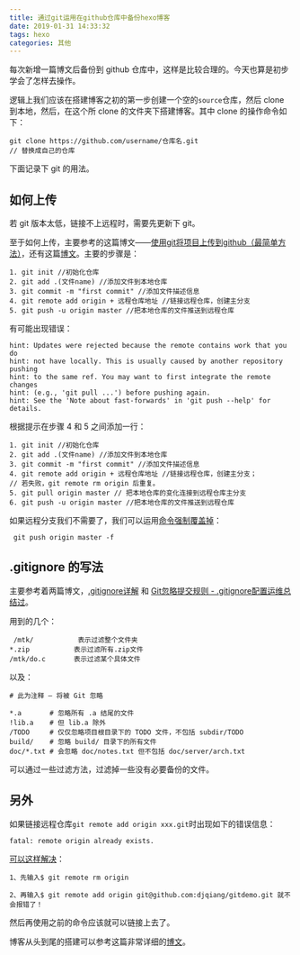 ```yaml
---
title: 通过git运用在github仓库中备份hexo博客
date: 2019-01-31 14:33:32
tags: hexo
categories: 其他
---
```


每次新增一篇博文后备份到 github 仓库中，这样是比较合理的。今天也算是初步学会了怎样去操作。

<!--more-->

逻辑上我们应该在搭建博客之初的第一步创建一个空的`source`仓库，然后 clone 到本地，然后，在这个所 clone 的文件夹下搭建博客。其中 clone 的操作命令如下：

```
git clone https://github.com/username/仓库名.git  
// 替换成自己的仓库
```

下面记录下 git 的用法。

## 如何上传

若 git 版本太低，链接不上远程时，需要先更新下 git。

至于如何上传，主要参考的这篇博文——[使用git将项目上传到github（最简单方法）](https://www.cnblogs.com/cxk1995/p/5800196.html)，还有这篇[博文](https://www.cnblogs.com/alex-415/p/6912294.html)。主要的步骤是：
```
1. git init //初始化仓库
2. git add .(文件name) //添加文件到本地仓库
3. git commit -m "first commit" //添加文件描述信息
4. git remote add origin + 远程仓库地址 //链接远程仓库，创建主分支 
5. git push -u origin master //把本地仓库的文件推送到远程仓库
```
有可能出现错误：
```
hint: Updates were rejected because the remote contains work that you do
hint: not have locally. This is usually caused by another repository pushing
hint: to the same ref. You may want to first integrate the remote changes
hint: (e.g., 'git pull ...') before pushing again.
hint: See the 'Note about fast-forwards' in 'git push --help' for details.
```
根据提示在步骤 4 和 5 之间添加一行：
```
1. git init //初始化仓库
2. git add .(文件name) //添加文件到本地仓库
3. git commit -m "first commit" //添加文件描述信息
4. git remote add origin + 远程仓库地址 //链接远程仓库，创建主分支；
// 若失败，git remote rm origin 后重复。
5. git pull origin master // 把本地仓库的变化连接到远程仓库主分支
6. git push -u origin master //把本地仓库的文件推送到远程仓库
```
如果远程分支我们不需要了，我们可以运用[命令强制覆盖掉](https://blog.csdn.net/lplife/article/details/79818097)：

```
 git push origin master -f
 ```


## .gitignore 的写法

主要参考着两篇博文，[.gitignore详解](https://www.cnblogs.com/ShaYeBlog/p/5355951.html) 和 [Git忽略提交规则 - .gitignore配置运维总结过](https://www.cnblogs.com/kevingrace/p/5690241.html)。

用到的几个：

```
 /mtk/           表示过滤整个文件夹
*.zip           表示过滤所有.zip文件
/mtk/do.c       表示过滤某个具体文件
```

以及：

> 
```
# 此为注释 – 将被 Git 忽略
 
*.a       # 忽略所有 .a 结尾的文件
!lib.a    # 但 lib.a 除外
/TODO     # 仅仅忽略项目根目录下的 TODO 文件，不包括 subdir/TODO
build/    # 忽略 build/ 目录下的所有文件
doc/*.txt # 会忽略 doc/notes.txt 但不包括 doc/server/arch.txt

```

可以通过一些过滤方法，过滤掉一些没有必要备份的文件。

## 另外

如果链接远程仓库`git remote add origin xxx.git`时出现如下的错误信息：
```
fatal: remote origin already exists.
```

[可以这样解决](https://blog.csdn.net/dengjianqiang2011/article/details/9260435)：
```
1、先输入$ git remote rm origin

2、再输入$ git remote add origin git@github.com:djqiang/gitdemo.git 就不会报错了！
```
然后再使用之前的命令应该就可以链接上去了。

博客从头到尾的搭建可以参考这篇非常详细的[博文](https://blog.csdn.net/u010820857/article/details/81880568)。


